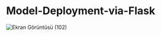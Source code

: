 # Model-Deployment-via-Flask

![Ekran Görüntüsü (102)](https://user-images.githubusercontent.com/73115344/190852001-af86a776-4c62-4269-b75c-c1fbc64e5237.png)
